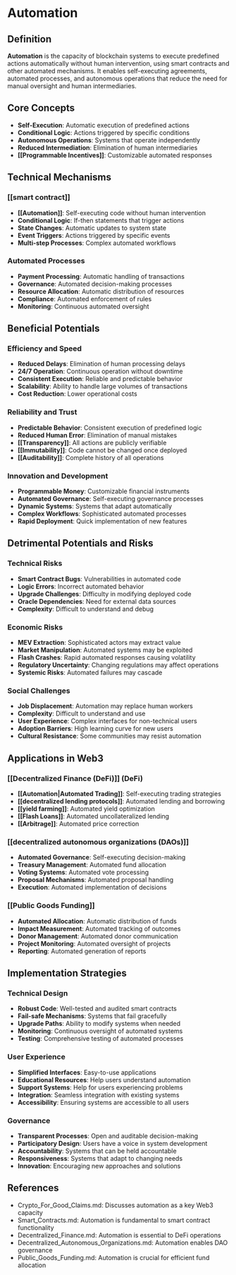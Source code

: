 # Automation

## Definition

**Automation** is the capacity of blockchain systems to execute predefined actions automatically without human intervention, using smart contracts and other automated mechanisms. It enables self-executing agreements, automated processes, and autonomous operations that reduce the need for manual oversight and human intermediaries.

## Core Concepts

- **Self-Execution**: Automatic execution of predefined actions
- **Conditional Logic**: Actions triggered by specific conditions
- **Autonomous Operations**: Systems that operate independently
- **Reduced Intermediation**: Elimination of human intermediaries
- **[[Programmable Incentives]]**: Customizable automated responses

## Technical Mechanisms

### [[smart contract]]
- **[[Automation]]**: Self-executing code without human intervention
- **Conditional Logic**: If-then statements that trigger actions
- **State Changes**: Automatic updates to system state
- **Event Triggers**: Actions triggered by specific events
- **Multi-step Processes**: Complex automated workflows

### Automated Processes
- **Payment Processing**: Automatic handling of transactions
- **Governance**: Automated decision-making processes
- **Resource Allocation**: Automatic distribution of resources
- **Compliance**: Automated enforcement of rules
- **Monitoring**: Continuous automated oversight

## Beneficial Potentials

### Efficiency and Speed
- **Reduced Delays**: Elimination of human processing delays
- **24/7 Operation**: Continuous operation without downtime
- **Consistent Execution**: Reliable and predictable behavior
- **Scalability**: Ability to handle large volumes of transactions
- **Cost Reduction**: Lower operational costs

### Reliability and Trust
- **Predictable Behavior**: Consistent execution of predefined logic
- **Reduced Human Error**: Elimination of manual mistakes
- **[[Transparency]]**: All actions are publicly verifiable
- **[[Immutability]]**: Code cannot be changed once deployed
- **[[Auditability]]**: Complete history of all operations

### Innovation and Development
- **Programmable Money**: Customizable financial instruments
- **Automated Governance**: Self-executing governance processes
- **Dynamic Systems**: Systems that adapt automatically
- **Complex Workflows**: Sophisticated automated processes
- **Rapid Deployment**: Quick implementation of new features

## Detrimental Potentials and Risks

### Technical Risks
- **Smart Contract Bugs**: Vulnerabilities in automated code
- **Logic Errors**: Incorrect automated behavior
- **Upgrade Challenges**: Difficulty in modifying deployed code
- **Oracle Dependencies**: Need for external data sources
- **Complexity**: Difficult to understand and debug

### Economic Risks
- **MEV Extraction**: Sophisticated actors may extract value
- **Market Manipulation**: Automated systems may be exploited
- **Flash Crashes**: Rapid automated responses causing volatility
- **Regulatory Uncertainty**: Changing regulations may affect operations
- **Systemic Risks**: Automated failures may cascade

### Social Challenges
- **Job Displacement**: Automation may replace human workers
- **Complexity**: Difficult to understand and use
- **User Experience**: Complex interfaces for non-technical users
- **Adoption Barriers**: High learning curve for new users
- **Cultural Resistance**: Some communities may resist automation

## Applications in Web3

### [[Decentralized Finance (DeFi)]] (DeFi)
- **[[Automation|Automated Trading]]**: Self-executing trading strategies
- **[[decentralized lending protocols]]**: Automated lending and borrowing
- **[[yield farming]]**: Automated yield optimization
- **[[Flash Loans]]**: Automated uncollateralized lending
- **[[Arbitrage]]**: Automated price correction

### [[decentralized autonomous organizations (DAOs)]]
- **Automated Governance**: Self-executing decision-making
- **Treasury Management**: Automated fund allocation
- **Voting Systems**: Automated vote processing
- **Proposal Mechanisms**: Automated proposal handling
- **Execution**: Automated implementation of decisions

### [[Public Goods Funding]]
- **Automated Allocation**: Automatic distribution of funds
- **Impact Measurement**: Automated tracking of outcomes
- **Donor Management**: Automated donor communication
- **Project Monitoring**: Automated oversight of projects
- **Reporting**: Automated generation of reports

## Implementation Strategies

### Technical Design
- **Robust Code**: Well-tested and audited smart contracts
- **Fail-safe Mechanisms**: Systems that fail gracefully
- **Upgrade Paths**: Ability to modify systems when needed
- **Monitoring**: Continuous oversight of automated systems
- **Testing**: Comprehensive testing of automated processes

### User Experience
- **Simplified Interfaces**: Easy-to-use applications
- **Educational Resources**: Help users understand automation
- **Support Systems**: Help for users experiencing problems
- **Integration**: Seamless integration with existing systems
- **Accessibility**: Ensuring systems are accessible to all users

### Governance
- **Transparent Processes**: Open and auditable decision-making
- **Participatory Design**: Users have a voice in system development
- **Accountability**: Systems that can be held accountable
- **Responsiveness**: Systems that adapt to changing needs
- **Innovation**: Encouraging new approaches and solutions

## References
- Crypto_For_Good_Claims.md: Discusses automation as a key Web3 capacity
- Smart_Contracts.md: Automation is fundamental to smart contract functionality
- Decentralized_Finance.md: Automation is essential to DeFi operations
- Decentralized_Autonomous_Organizations.md: Automation enables DAO governance
- Public_Goods_Funding.md: Automation is crucial for efficient fund allocation
